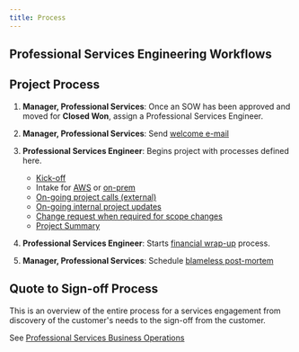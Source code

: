 ```yaml
---
title: Process
---
```


## Professional Services Engineering Workflows

## Project Process

1. **Manager, Professional Services**: Once an SOW has been approved and moved for **Closed Won**, assign a Professional Services Engineer.
1. **Manager, Professional Services**: Send [welcome e-mail](/handbook/customer-success/professional-services-engineering/workflows/project_execution/welcome-email.html)
1. **Professional Services Engineer**: Begins project with processes defined here.

   - [Kick-off](/handbook/customer-success/professional-services-engineering/workflows/project_execution/kick-off.html)
   - Intake for [AWS](/handbook/customer-success/professional-services-engineering/workflows/intake/aws.html) or [on-prem](/handbook/customer-success/professional-services-engineering/workflows/intake/on-prem.html)
   - [On-going project calls (external)](/handbook/customer-success/professional-services-engineering/workflows/project_execution/calls.html)
   - [On-going internal project updates](/handbook/customer-success/professional-services-engineering/workflows/internal/15minute-standup.html)
   - [Change request when required for scope changes](https://docs.google.com/document/d/1aBKeyui9qCt9YoVtZg-Z7XRkNpomTa-H3KRPBLnt6TQ/edit?usp=sharing)
   - [Project Summary](/handbook/customer-success/professional-services-engineering/workflows/project_execution/project-summary.html)

1. **Professional Services Engineer**: Starts [financial wrap-up](/handbook/customer-success/professional-services-engineering/workflows/internal/financial-wrapup.html) process.
1. **Manager, Professional Services**: Schedule [blameless post-mortem](/handbook/customer-success/professional-services-engineering/workflows/internal/root-cause-analysis.html)

## Quote to Sign-off Process

This is an overview of the entire process for a services engagement from discovery of the customer's needs to the sign-off from the customer.

See [Professional Services Business Operations](/handbook/customer-success/professional-services-engineering/workflows/internal/biz-ops.html)
